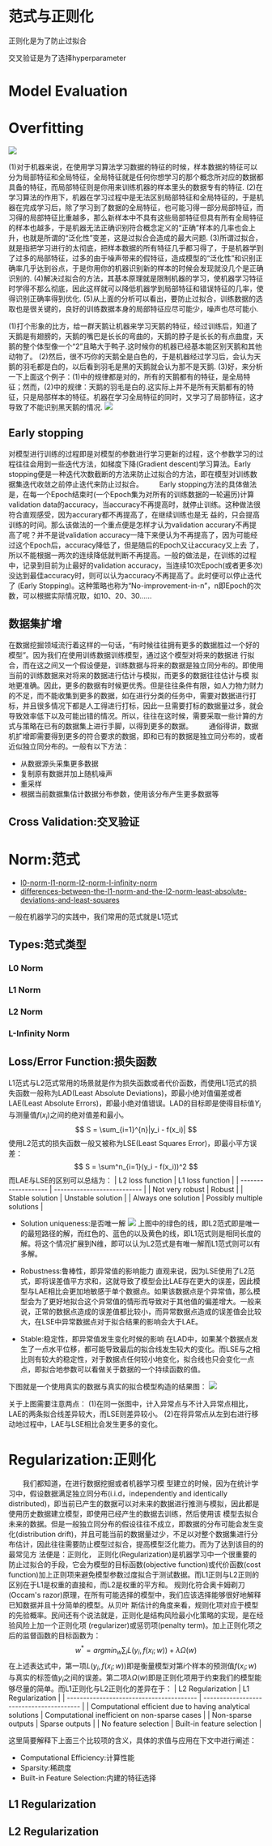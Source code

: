 # 范式与正则化



正则化是为了防止过拟合

交叉验证是为了选择hyperparameter

# Model Evaluation

# Overfitting
![](https://pic2.zhimg.com/c3fca0a39141f16ae0700b10f44e4909_b.jpg)

(1)对于机器来说，在使用学习算法学习数据的特征的时候，样本数据的特征可以分为局部特征和全局特征，全局特征就是任何你想学习的那个概念所对应的数据都具备的特征，而局部特征则是你用来训练机器的样本里头的数据专有的特征.
(2)在学习算法的作用下，机器在学习过程中是无法区别局部特征和全局特征的，于是机器在完成学习后，除了学习到了数据的全局特征，也可能习得一部分局部特征，而习得的局部特征比重越多，那么新样本中不具有这些局部特征但具有所有全局特征的样本也越多，于是机器无法正确识别符合概念定义的“正确”样本的几率也会上升，也就是所谓的“泛化性”变差，这是过拟合会造成的最大问题.
(3)所谓过拟合，就是指把学习进行的太彻底，把样本数据的所有特征几乎都习得了，于是机器学到了过多的局部特征，过多的由于噪声带来的假特征，造成模型的“泛化性”和识别正确率几乎达到谷点，于是你用你的机器识别新的样本的时候会发现就没几个是正确识别的.
(4)解决过拟合的方法，其基本原理就是限制机器的学习，使机器学习特征时学得不那么彻底，因此这样就可以降低机器学到局部特征和错误特征的几率，使得识别正确率得到优化.
(5)从上面的分析可以看出，要防止过拟合，训练数据的选取也是很关键的，良好的训练数据本身的局部特征应尽可能少，噪声也尽可能小. 

(1)打个形象的比方，给一群天鹅让机器来学习天鹅的特征，经过训练后，知道了天鹅是有翅膀的，天鹅的嘴巴是长长的弯曲的，天鹅的脖子是长长的有点曲度，天鹅的整个体型像一个“2”且略大于鸭子.这时候你的机器已经基本能区别天鹅和其他动物了。
(2)然后，很不巧你的天鹅全是白色的，于是机器经过学习后，会认为天鹅的羽毛都是白的，以后看到羽毛是黑的天鹅就会认为那不是天鹅.
(3)好，来分析一下上面这个例子：(1)中的规律都是对的，所有的天鹅都有的特征，是全局特征；然而，(2)中的规律：天鹅的羽毛是白的.这实际上并不是所有天鹅都有的特征，只是局部样本的特征。机器在学习全局特征的同时，又学习了局部特征，这才导致了不能识别黑天鹅的情况.
![](https://pic2.zhimg.com/afa034d52962681db09b4dc1060f8075_b.png)

## Early stopping
对模型进行训练的过程即是对模型的参数进行学习更新的过程，这个参数学习的过程往往会用到一些迭代方法，如梯度下降(Gradient descent)学习算法。Early stopping便是一种迭代次数截断的方法来防止过拟合的方法，即在模型对训练数据集迭代收敛之前停止迭代来防止过拟合。
  Early stopping方法的具体做法是，在每一个Epoch结束时(一个Epoch集为对所有的训练数据的一轮遍历)计算validation data的accuracy，当accuracy不再提高时，就停止训练。这种做法很符合直观感受，因为accurary都不再提高了，在继续训练也是无 益的，只会提高训练的时间。那么该做法的一个重点便是怎样才认为validation accurary不再提高了呢？并不是说validation accuracy一降下来便认为不再提高了，因为可能经过这个Epoch后，accuracy降低了，但是随后的Epoch又让accuracy又上去 了，所以不能根据一两次的连续降低就判断不再提高。一般的做法是，在训练的过程中，记录到目前为止最好的validation accuracy，当连续10次Epoch(或者更多次)没达到最佳accuracy时，则可以认为accuracy不再提高了。此时便可以停止迭代了 (Early Stopping)。这种策略也称为“No-improvement-in-n”，n即Epoch的次数，可以根据实际情况取，如10、20、30……
## 数据集扩增
在数据挖掘领域流行着这样的一句话，“有时候往往拥有更多的数据胜过一个好的模型”。因为我们在使用训练数据训练模型，通过这个模型对将来的数据进 行拟合，而在这之间又一个假设便是，训练数据与将来的数据是独立同分布的。即使用当前的训练数据来对将来的数据进行估计与模拟，而更多的数据往往估计与模 拟地更准确。因此，更多的数据有时候更优秀。但是往往条件有限，如人力物力财力的不足，而不能收集到更多的数据，如在进行分类的任务中，需要对数据进行打 标，并且很多情况下都是人工得进行打标，因此一旦需要打标的数据量过多，就会导致效率低下以及可能出错的情况。所以，往往在这时候，需要采取一些计算的方 式与策略在已有的数据集上进行手脚，以得到更多的数据。
  通俗得讲，数据机扩增即需要得到更多的符合要求的数据，即和已有的数据是独立同分布的，或者近似独立同分布的。一般有以下方法：
- 从数据源头采集更多数据 
- 复制原有数据并加上随机噪声 
- 重采样 
- 根据当前数据集估计数据分布参数，使用该分布产生更多数据等


## Cross Validation:交叉验证

# Norm:范式
- [l0-norm-l1-norm-l2-norm-l-infinity-norm](https://rorasa.wordpress.com/2012/05/13/l0-norm-l1-norm-l2-norm-l-infinity-norm/)
- [differences-between-the-l1-norm-and-the-l2-norm-least-absolute-deviations-and-least-squares](http://www.chioka.in/differences-between-the-l1-norm-and-the-l2-norm-least-absolute-deviations-and-least-squares/)

一般在机器学习的实践中，我们常用的范式就是L1范式
## Types:范式类型
### L0 Norm
### L1 Norm
### L2 Norm
### L-Infinity Norm
## Loss/Error Function:损失函数
L1范式与L2范式常用的场景就是作为损失函数或者代价函数，而使用L1范式的损失函数一般称为LAD(Least Absolute Deviations)，即最小绝对值偏差或者LAE(Least Absolute Errors)，即最小绝对值错误。LAD的目标即是使得目标值$Y_i$与测量值$f(x_i)$之间的绝对值差和最小。
$$
S = \sum_{i=1}^{n}|y_i - f(x_i)|
$$
使用L2范式的损失函数一般又被称为LSE(Least Squares Error)，即最小平方误差：
$$
S = \sum^n_{i=1}(y_i - f(x_i))^2
$$
而LAE与LSE的区别可以总结为：
| L2 loss function    | L1 loss function            |
| ------------------- | --------------------------- |
| Not very robust     | Robust                      |
| Stable solution     | Unstable solution           |
| Always one solution | Possibly multiple solutions |

- Solution uniqueness:是否唯一解
![](http://7xiegq.com1.z0.glb.clouddn.com/L1-norm-and-L2-norm-distance.png)
上图中的绿色的线，即L2范式即是唯一的最短路径的解，而红色的、蓝色的以及黄色的线，即L1范式则是相同长度的解。将这个情况扩展到N维，即可以认为L2范式是有唯一解而L1范式则可以有多解。
- Robustness:鲁棒性，即异常值的影响能力
直观来说，因为LSE使用了L2范式，即将误差值平方求和，这就导致了模型会比LAE存在更大的误差，因此模型与LAE相比会更加地敏感于单个数据点。如果该数据点是个异常值，那么模型会为了更好地拟合这个异常值的情形而导致对于其他值的偏差增大。一般来说，正常的数据点造成的误差值都比较小，而异常数据点造成的误差值会比较大，在LSE中异常数据点对于拟合结果的影响会大于LAE。

- Stable:稳定性，即异常值发生变化时候的影响
在LAD中，如果某个数据点发生了一点水平位移，都可能导致最后的拟合线发生较大的变化。而LSE与之相比则有较大的稳定性，对于数据点任何较小地变化，拟合线也只会变化一点点，即拟合地参数可以看做关于数据的一个持续函数的值。

下图就是一个使用真实的数据与真实的拟合模型构造的结果图：
![](http://7xiegq.com1.z0.glb.clouddn.com/programmatic-L1-vs-L2-visualization.png)

关于上图需要注意两点：
(1)在同一张图中，计入异常点与不计入异常点相比，LAE的两条拟合线差异较大，而LSE则差异较小。
(2)在将异常点从左到右进行移动地过程中，LAE与LSE相比会发生更多的变化。

# Regularization:正则化
  我们都知道，在进行数据挖掘或者机器学习模 型建立的时候，因为在统计学习中，假设数据满足独立同分布(i.i.d，independently and identically distributed)，即当前已产生的数据可以对未来的数据进行推测与模拟，因此都是使用历史数据建立模型，即使用已经产生的数据去训练，然后使用该 模型去拟合未来的数据。但是一般独立同分布的假设往往不成立，即数据的分布可能会发生变化(distribution drift)，并且可能当前的数据量过少，不足以对整个数据集进行分布估计，因此往往需要防止模型过拟合，提高模型泛化能力。而为了达到该目的的最常见方 法便是：正则化，
正则化(Regularization)是机器学习中一个很重要的防止过拟合的手段，它会为模型的目标函数(objective function)或代价函数(cost function)加上正则项来避免模型参数过度拟合于测试数据。而L1正则与L2正则的区别在于L1是权重的直接和，而L2是权重的平方和。
规则化符合奥卡姆剃刀(Occam's razor)原理，在所有可能选择的模型中，我们应该选择能够很好地解释已知数据并且十分简单的模型。从贝叶 斯估计的角度来看，规则化项对应于模型的先验概率。民间还有个说法就是，正则化是结构风险最小化策略的实现，是在经验风险上加一个正则化项 (regularizer)或惩罚项(penalty term)。加上正则化项之后的监督函数的目标函数为：
$$
w^* = arg min_{w} \sum_i L(y_i,f(x_i;w)) + \lambda \Omega(w)
$$
在上述表达式中，第一项$L(y_i,f(x_i;w))$即是衡量模型对第$i$个样本的预测值$f(x_i;w)$与真实的标签值$y_i$之间的误差。第二项$\lambda \Omega(w)$即是正则化项用于约束我们的模型能够尽量的简单。而L1正则化与L2正则化的差异在于：
| L2 Regularization                        | L1 Regularization                        |
| ---------------------------------------- | ---------------------------------------- |
| Computational efficient due to having analytical solutions | Computational inefficient on non-sparse cases |
| Non-sparse outputs                       | Sparse outputs                           |
| No feature selection                     | Built-in feature selection               |

这里简要解释下上面三个比较项的含义，具体的求值与应用在下文中进行阐述：
- Computational Efficiency:计算性能
- Sparsity:稀疏度
- Built-in Feature Selection:内建的特征选择


## L1 Regularization
## L2 Regularization



